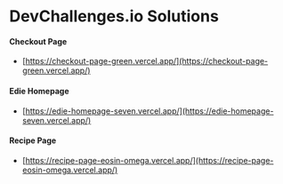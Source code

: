 # DevChallenges.io Solutions

#### Checkout Page

- [https://checkout-page-green.vercel.app/](https://checkout-page-green.vercel.app/)

#### Edie Homepage

- [https://edie-homepage-seven.vercel.app/](https://edie-homepage-seven.vercel.app/)

#### Recipe Page

- [https://recipe-page-eosin-omega.vercel.app/](https://recipe-page-eosin-omega.vercel.app/)
